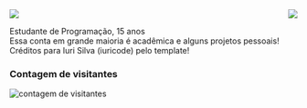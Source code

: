 <!--
**SouzaDuda/SouzaDuda** is a ✨ _special_ ✨ repository because its `README.md` (this file) appears on your GitHub profile.
-->

<img align='right' src="https://github-readme-stats.vercel.app/api/top-langs/?username=SouzaDuda&layout=compact&theme=date_night">
<img align='bottom-right' src="https://github-readme-stats.vercel.app/api?username=SouzaDuda&theme=date_night&show_icons=true">

<!--### Olá, meu nome é Maria Eduarda!

<img src="https://img.shields.io/static/v1?label=Overview&message=DUDA&color=d0cfaa&style=for-the-badge&logo=GitHub" alt="Static GitHub"> -->

<p>Estudante de Programação, 15 anos<br/> Essa conta em grande maioria é acadêmica e alguns projetos pessoais!<br> Créditos para Iuri Silva (iuricode) pelo template!</p>

### Contagem de visitantes
<img align='center' src="https://profile-counter.glitch.me/SouzaDuda/count.svg" alt="contagem de visitantes">
